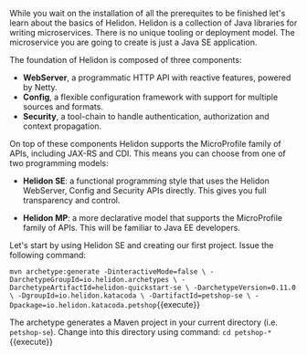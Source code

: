 While you wait on the installation of all the prerequites to be finished let's learn about the basics of Helidon. 
Helidon is a collection of Java libraries for writing microservices. There is no unique tooling or deployment model. 
The microservice you are going to create is just a Java SE application.

The foundation of Helidon is composed of three components:

* **WebServer**, a programmatic HTTP API with reactive features, powered by Netty.
* **Config**, a flexible configuration framework with support for multiple sources and formats.
* **Security**, a tool-chain to handle authentication, authorization and context propagation.

On top of these components Helidon supports the MicroProfile family of APIs, including JAX-RS and CDI. 
This means you can choose from one of two programming models:

* **Helidon SE**: a functional programming style that uses the Helidon WebServer, Config and Security APIs directly. This gives you full transparency and control.

* **Helidon MP**: a more declarative model that supports the MicroProfile family of APIs. This will be familiar to Java EE developers.

Let's start by using Helidon SE and creating our first project. Issue the following command: 

`mvn archetype:generate -DinteractiveMode=false \
     -DarchetypeGroupId=io.helidon.archetypes \
     -DarchetypeArtifactId=helidon-quickstart-se \
     -DarchetypeVersion=0.11.0 \
     -DgroupId=io.helidon.katacoda \
     -DartifactId=petshop-se \
     -Dpackage=io.helidon.katacoda.petshop`{{execute}}

The archetype generates a Maven project in your current directory (i.e. `petshop-se`). Change into this directory using command:
 `cd petshop-*`{{execute}}